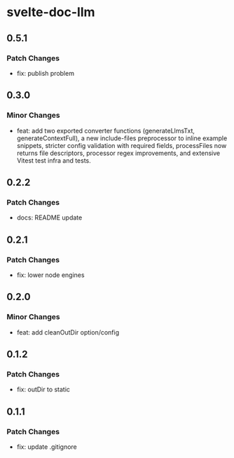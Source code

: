 # svelte-doc-llm

## 0.5.1

### Patch Changes

- fix: publish problem

## 0.3.0

### Minor Changes

- feat: add two exported converter functions (generateLlmsTxt, generateContextFull), a new include-files preprocessor to inline example snippets, stricter config validation with required fields, processFiles now returns file descriptors, processor regex improvements, and extensive Vitest test infra and tests.

## 0.2.2

### Patch Changes

- docs: README update

## 0.2.1

### Patch Changes

- fix: lower node engines

## 0.2.0

### Minor Changes

- feat: add cleanOutDir option/config

## 0.1.2

### Patch Changes

- fix: outDir to static

## 0.1.1

### Patch Changes

- fix: update .gitignore

